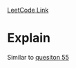 [LeetCode Link](https://leetcode.com/problems/jump-game-ii/)  
# Explain  
Similar to [quesiton 55](55.md)
